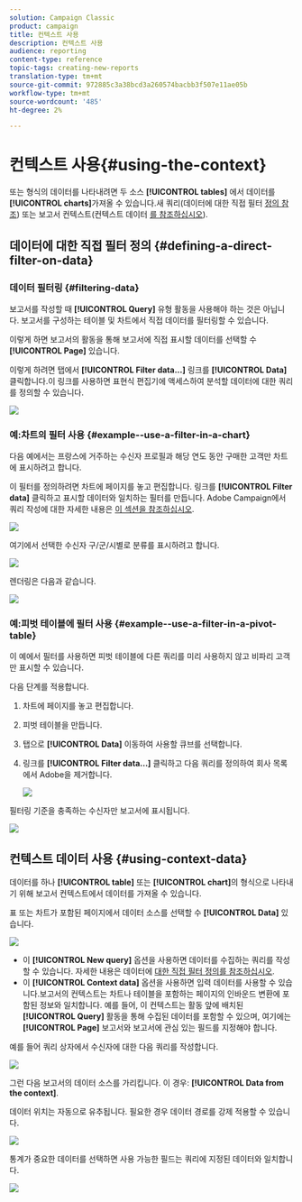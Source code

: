 ```yaml
---
solution: Campaign Classic
product: campaign
title: 컨텍스트 사용
description: 컨텍스트 사용
audience: reporting
content-type: reference
topic-tags: creating-new-reports
translation-type: tm+mt
source-git-commit: 972885c3a38bcd3a260574bacbb3f507e11ae05b
workflow-type: tm+mt
source-wordcount: '485'
ht-degree: 2%

---
```



# 컨텍스트 사용{#using-the-context}

또는 형식의 데이터를 나타내려면 두 소스 **[!UICONTROL tables]** 에서 데이터를 **[!UICONTROL charts]**&#x200B;가져올 수 있습니다.새 쿼리(데이터에 대한 직접 필터 [정의 참조](#defining-a-direct-filter-on-data)) 또는 보고서 컨텍스트(컨텍스트 데이터 [를 참조하십시오](#using-context-data)).

## 데이터에 대한 직접 필터 정의 {#defining-a-direct-filter-on-data}

### 데이터 필터링 {#filtering-data}

보고서를 작성할 때 **[!UICONTROL Query]** 유형 활동을 사용해야 하는 것은 아닙니다. 보고서를 구성하는 테이블 및 차트에서 직접 데이터를 필터링할 수 있습니다.

이렇게 하면 보고서의 활동을 통해 보고서에 직접 표시할 데이터를 선택할 수 **[!UICONTROL Page]** 있습니다.

이렇게 하려면 탭에서 **[!UICONTROL Filter data...]** 링크를 **[!UICONTROL Data]** 클릭합니다.이 링크를 사용하면 표현식 편집기에 액세스하여 분석할 데이터에 대한 쿼리를 정의할 수 있습니다.

![](assets/reporting_filter_data_from_page.png)

### 예:차트의 필터 사용 {#example--use-a-filter-in-a-chart}

다음 예에서는 프랑스에 거주하는 수신자 프로필과 해당 연도 동안 구매한 고객만 차트에 표시하려고 합니다.

이 필터를 정의하려면 차트에 페이지를 놓고 편집합니다. 링크를 **[!UICONTROL Filter data]** 클릭하고 표시할 데이터와 일치하는 필터를 만듭니다. Adobe Campaign에서 쿼리 작성에 대한 자세한 내용은 [이 섹션을 참조하십시오](../../platform/using/about-queries-in-campaign.md).

![](assets/s_ncs_advuser_report_wizard_029.png)

여기에서 선택한 수신자 구/군/시별로 분류를 표시하려고 합니다.

![](assets/reporting_graph_with_2vars.png)

렌더링은 다음과 같습니다.

![](assets/reporting_graph_with_2vars_preview.png)

### 예:피벗 테이블에 필터 사용 {#example--use-a-filter-in-a-pivot-table}

이 예에서 필터를 사용하면 피벗 테이블에 다른 쿼리를 미리 사용하지 않고 비파리 고객만 표시할 수 있습니다.

다음 단계를 적용합니다.

1. 차트에 페이지를 놓고 편집합니다.
1. 피벗 테이블을 만듭니다.
1. 탭으로 **[!UICONTROL Data]** 이동하여 사용할 큐브를 선택합니다.
1. 링크를 **[!UICONTROL Filter data...]** 클릭하고 다음 쿼리를 정의하여 회사 목록에서 Adobe을 제거합니다.

   ![](assets/s_ncs_advuser_report_display_03.png)

필터링 기준을 충족하는 수신자만 보고서에 표시됩니다.

![](assets/s_ncs_advuser_report_display_04.png)

## 컨텍스트 데이터 사용 {#using-context-data}

데이터를 하나 **[!UICONTROL table]** 또는 **[!UICONTROL chart]**&#x200B;의 형식으로 나타내기 위해 보고서 컨텍스트에서 데이터를 가져올 수 있습니다.

표 또는 차트가 포함된 페이지에서 데이터 소스를 선택할 수 **[!UICONTROL Data]** 있습니다.

![](assets/s_ncs_advuser_report_datasource_3.png)

* 이 **[!UICONTROL New query]** 옵션을 사용하면 데이터를 수집하는 쿼리를 작성할 수 있습니다. 자세한 내용은 데이터에 [대한 직접 필터 정의를 참조하십시오](#defining-a-direct-filter-on-data).
* 이 **[!UICONTROL Context data]** 옵션을 사용하면 입력 데이터를 사용할 수 있습니다.보고서의 컨텍스트는 차트나 테이블을 포함하는 페이지의 인바운드 변환에 포함된 정보와 일치합니다. 예를 들어, 이 컨텍스트는 활동 앞에 배치된 **[!UICONTROL Query]** 활동을 통해 수집된 데이터를 포함할 수 있으며, 여기에는 **[!UICONTROL Page]** 보고서와 보고서에 관심 있는 필드를 지정해야 합니다.

예를 들어 쿼리 상자에서 수신자에 대한 다음 쿼리를 작성합니다.

![](assets/s_ncs_advuser_report_datasource_2.png)

그런 다음 보고서의 데이터 소스를 가리킵니다. 이 경우: **[!UICONTROL Data from the context]**.

데이터 위치는 자동으로 유추됩니다. 필요한 경우 데이터 경로를 강제 적용할 수 있습니다.

![](assets/s_ncs_advuser_report_datasource_4.png)

통계가 중요한 데이터를 선택하면 사용 가능한 필드는 쿼리에 지정된 데이터와 일치합니다.

![](assets/s_ncs_advuser_report_datasource_1.png)

